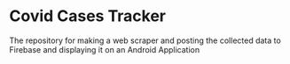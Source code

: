# Covid Cases Tracker
 The repository for making a web scraper and posting the collected data to Firebase and displaying it on an Android Application

